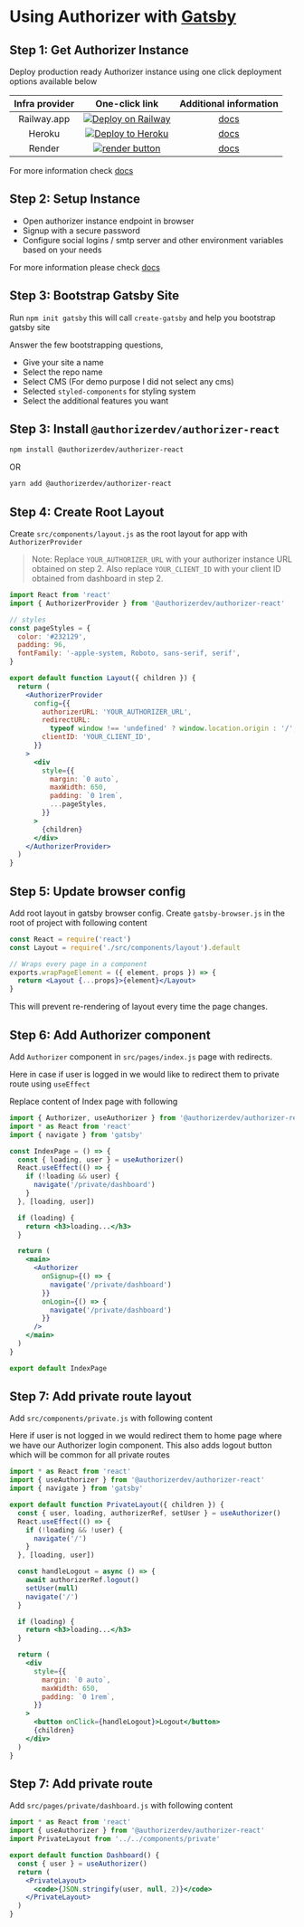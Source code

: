 # Using Authorizer with [Gatsby](https://www.gatsbyjs.com/)

## Step 1: Get Authorizer Instance

Deploy production ready Authorizer instance using one click deployment options available below

| **Infra provider** |                                                                                                      **One-click link**                                                                                                      |               **Additional information**               |
| :----------------: | :--------------------------------------------------------------------------------------------------------------------------------------------------------------------------------------------------------------------------: | :----------------------------------------------------: |
|    Railway.app     | <a target="_blank" href="https://railway.app/new/template?template=https://github.com/authorizerdev/authorizer-railway&amp;plugins=postgresql,redis"><img src="https://railway.app/button.svg" alt="Deploy on Railway"/></a> | [docs](https://docs.authorizer.dev/deployment/railway) |
|       Heroku       |             <a target="_blank" href="https://heroku.com/deploy?template=https://github.com/authorizerdev/authorizer-heroku"><img src="https://www.herokucdn.com/deploy/button.svg" alt="Deploy to Heroku" /></a>             | [docs](https://docs.authorizer.dev/deployment/heroku)  |
|       Render       |           <a target="_blank" href="https://render.com/deploy?repo=https://github.com/authorizerdev/authorizer-render"><img alt="render button" src="https://render.com/images/deploy-to-render-button.svg" /></a>            | [docs](https://docs.authorizer.dev/deployment/render)  |

For more information check [docs](https://docs.authorizer.dev/getting-started/)

## Step 2: Setup Instance

- Open authorizer instance endpoint in browser
- Signup with a secure password
- Configure social logins / smtp server and other environment variables based on your needs

For more information please check [docs](https://docs.authorizer.dev/core/env/)

## Step 3: Bootstrap Gatsby Site

Run `npm init gatsby` this will call `create-gatsby` and help you bootstrap gatsby site

Answer the few bootstrapping questions,

- Give your site a name
- Select the repo name
- Select CMS (For demo purpose I did not select any cms)
- Selected `styled-components` for styling system
- Select the additional features you want

## Step 3: Install `@authorizerdev/authorizer-react`

```sh
npm install @authorizerdev/authorizer-react
```

OR

```sh
yarn add @authorizerdev/authorizer-react
```

## Step 4: Create Root Layout

Create `src/components/layout.js` as the root layout for app with `AuthorizerProvider`

> Note: Replace `YOUR_AUTHORIZER_URL` with your authorizer instance URL obtained on step 2. Also replace `YOUR_CLIENT_ID` with your client ID obtained from dashboard in step 2.

```jsx
import React from 'react'
import { AuthorizerProvider } from '@authorizerdev/authorizer-react'

// styles
const pageStyles = {
  color: '#232129',
  padding: 96,
  fontFamily: '-apple-system, Roboto, sans-serif, serif',
}

export default function Layout({ children }) {
  return (
    <AuthorizerProvider
      config={{
        authorizerURL: 'YOUR_AUTHORIZER_URL',
        redirectURL:
          typeof window !== 'undefined' ? window.location.origin : '/',
        clientID: 'YOUR_CLIENT_ID',
      }}
    >
      <div
        style={{
          margin: `0 auto`,
          maxWidth: 650,
          padding: `0 1rem`,
          ...pageStyles,
        }}
      >
        {children}
      </div>
    </AuthorizerProvider>
  )
}
```

## Step 5: Update browser config

Add root layout in gatsby browser config. Create `gatsby-browser.js` in the root of project with following content

```jsx
const React = require('react')
const Layout = require('./src/components/layout').default

// Wraps every page in a component
exports.wrapPageElement = ({ element, props }) => {
  return <Layout {...props}>{element}</Layout>
}
```

This will prevent re-rendering of layout every time the page changes.

## Step 6: Add Authorizer component

Add `Authorizer` component in `src/pages/index.js` page with redirects.

Here in case if user is logged in we would like to redirect them to private route using `useEffect`

Replace content of Index page with following

```jsx
import { Authorizer, useAuthorizer } from '@authorizerdev/authorizer-react'
import * as React from 'react'
import { navigate } from 'gatsby'

const IndexPage = () => {
  const { loading, user } = useAuthorizer()
  React.useEffect(() => {
    if (!loading && user) {
      navigate('/private/dashboard')
    }
  }, [loading, user])

  if (loading) {
    return <h3>loading...</h3>
  }

  return (
    <main>
      <Authorizer
        onSignup={() => {
          navigate('/private/dashboard')
        }}
        onLogin={() => {
          navigate('/private/dashboard')
        }}
      />
    </main>
  )
}

export default IndexPage
```

## Step 7: Add private route layout

Add `src/components/private.js` with following content

Here if user is not logged in we would redirect them to home page where we have our Authorizer login component. This also adds logout button which will be common for all private routes

```jsx
import * as React from 'react'
import { useAuthorizer } from '@authorizerdev/authorizer-react'
import { navigate } from 'gatsby'

export default function PrivateLayout({ children }) {
  const { user, loading, authorizerRef, setUser } = useAuthorizer()
  React.useEffect(() => {
    if (!loading && !user) {
      navigate('/')
    }
  }, [loading, user])

  const handleLogout = async () => {
    await authorizerRef.logout()
    setUser(null)
    navigate('/')
  }

  if (loading) {
    return <h3>loading...</h3>
  }

  return (
    <div
      style={{
        margin: `0 auto`,
        maxWidth: 650,
        padding: `0 1rem`,
      }}
    >
      <button onClick={handleLogout}>Logout</button>
      {children}
    </div>
  )
}
```

## Step 7: Add private route

Add `src/pages/private/dashboard.js` with following content

```jsx
import * as React from 'react'
import { useAuthorizer } from '@authorizerdev/authorizer-react'
import PrivateLayout from '../../components/private'

export default function Dashboard() {
  const { user } = useAuthorizer()
  return (
    <PrivateLayout>
      <code>{JSON.stringify(user, null, 2)}</code>
    </PrivateLayout>
  )
}
```
